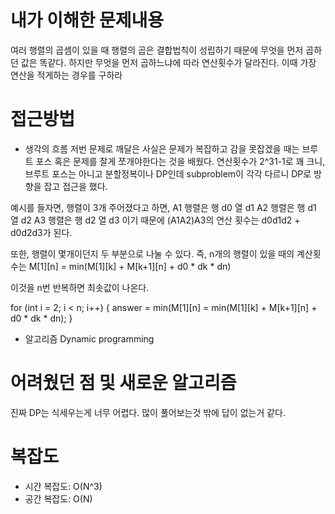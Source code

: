 # 내가 이해한 문제내용
여러 행렬의 곱셈이 있을 때 행렬의 곱은 결합법칙이 성립하기 때문에 무엇을 먼저 곱하던 값은 똑같다.
하지만 무엇을 먼저 곱하느냐에 따라 연산횟수가 달라진다. 이때 가장 연산을 적게하는 경우를 구하라

# 접근방법
- 생각의 흐름
저번 문제로 깨달은 사실은 문제가 복잡하고 감을 못잡겠을 때는 브루트 포스 혹은 문제를 잘게 쪼개야한다는 것을 배웠다.
연산횟수가 2^31-1로 꽤 크니, 브루트 포스는 아니고 분할정복이나 DP인데 subproblem이 각각 다르니 DP로 방향을 잡고 접근을 했다.

예시를 들자면, 행렬이 3개 주어졌다고 하면,
A1 행렬은 행 d0 열 d1
A2 행렬은 행 d1 열 d2
A3 행렬은 행 d2 열 d3 이기 때문에
  (A1A2)A3의 연산 횟수는 d0d1d2 + d0d2d3가 된다.

  또한, 행렬이 몇개이던지 두 부분으로 나눌 수 있다.
  즉, n개의 행렬이 있을 때의 계산횟수는 M[1][n] = min(M[1][k] + M[k+1][n] + d0 * dk * dn)

  이것을 n번 반복하면 최솟값이 나온다.

  for (int i = 2; i < n; i++) {
	 answer = min(M[1][n] = min(M[1][k] + M[k+1][n] + d0 * dk * dn);
    }
  


- 알고리즘
Dynamic programming


# 어려웠던 점 및 새로운 알고리즘
진짜 DP는 식세우는게 너무 어렵다. 많이 풀어보는것 밖에 답이 없는거 같다.



# 복잡도
- 시간 복잡도: O(N^3)
- 공간 복잡도: O(N)
